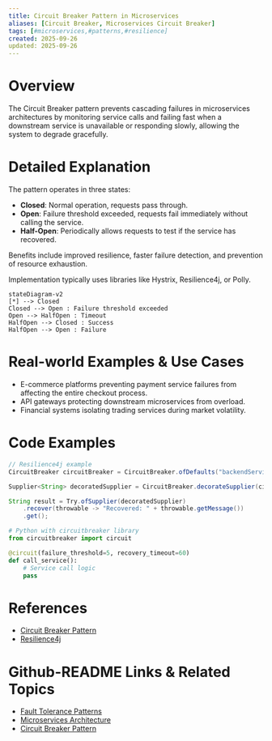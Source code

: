 ```yaml
---
title: Circuit Breaker Pattern in Microservices
aliases: [Circuit Breaker, Microservices Circuit Breaker]
tags: [#microservices,#patterns,#resilience]
created: 2025-09-26
updated: 2025-09-26
---
```


# Overview

The Circuit Breaker pattern prevents cascading failures in microservices architectures by monitoring service calls and failing fast when a downstream service is unavailable or responding slowly, allowing the system to degrade gracefully.

# Detailed Explanation

The pattern operates in three states:

- **Closed**: Normal operation, requests pass through.
- **Open**: Failure threshold exceeded, requests fail immediately without calling the service.
- **Half-Open**: Periodically allows requests to test if the service has recovered.

Benefits include improved resilience, faster failure detection, and prevention of resource exhaustion.

Implementation typically uses libraries like Hystrix, Resilience4j, or Polly.

```mermaid
stateDiagram-v2
[*] --> Closed
Closed --> Open : Failure threshold exceeded
Open --> HalfOpen : Timeout
HalfOpen --> Closed : Success
HalfOpen --> Open : Failure
```

# Real-world Examples & Use Cases

- E-commerce platforms preventing payment service failures from affecting the entire checkout process.
- API gateways protecting downstream microservices from overload.
- Financial systems isolating trading services during market volatility.

# Code Examples

```java
// Resilience4j example
CircuitBreaker circuitBreaker = CircuitBreaker.ofDefaults("backendService");

Supplier<String> decoratedSupplier = CircuitBreaker.decorateSupplier(circuitBreaker, () -> callBackendService());

String result = Try.ofSupplier(decoratedSupplier)
    .recover(throwable -> "Recovered: " + throwable.getMessage())
    .get();
```

```python
# Python with circuitbreaker library
from circuitbreaker import circuit

@circuit(failure_threshold=5, recovery_timeout=60)
def call_service():
    # Service call logic
    pass
```

# References

- [Circuit Breaker Pattern](https://microservices.io/patterns/reliability/circuit-breaker.html)
- [Resilience4j](https://resilience4j.readme.io/docs/circuitbreaker)

# Github-README Links & Related Topics

- [Fault Tolerance Patterns](./fault-tolerance-patterns/README.md)
- [Microservices Architecture](./microservices-architecture/README.md)
- [Circuit Breaker Pattern](./circuit-breaker-pattern/README.md)